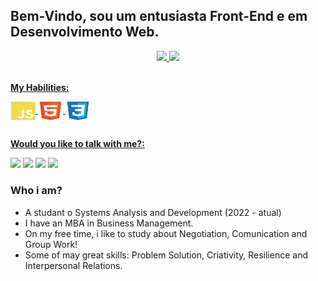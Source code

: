 ## Bem-Vindo, sou um entusiasta Front-End e em Desenvolvimento Web.

<div align="center">
  <a href="https://github.com/souzaslucas">
  <img height="165em" src="https://github-readme-stats.vercel.app/api?username=souzaslucas&show_icons=true&theme=white&include_all_commits=true&count_private=true"/>
  <img height="165em" src="https://github-readme-stats.vercel.app/api/top-langs/?username=souzaslucas&layout=compact&langs_count=7&theme=white"/>
</div>
<div style="display: inline_block">
<br>
<strong><p> My Habilities: </p></strong>
  <img align="center" alt="Lucas-JS" height="30" width="40" src="https://raw.githubusercontent.com/devicons/devicon/master/icons/javascript/javascript-plain.svg">
  <img align="center" alt="Lucas-HTML" height="30" width="40" src="https://raw.githubusercontent.com/devicons/devicon/master/icons/html5/html5-original.svg">
  <img align="center" alt="Lucas-CSS" height="30" width="40" src="https://raw.githubusercontent.com/devicons/devicon/master/icons/css3/css3-original.svg">
</div>
  
  ##
 
<div> 
  <strong><p> Would you like to talk with me?: </p></strong>
  <a href="https://www.linkedin.com/in/souzaslucas" target="_blank"><img src="https://img.shields.io/badge/-LinkedIn-%230077B5?style=for-the-badge&logo=linkedin&logoColor=white" target="_blank"></a>
  <a href="https://www.instagram.com/souzaslucas/" target="_blank"><img src="https://img.shields.io/badge/-Instagram-%23E4405F?style=for-the-badge&logo=instagram&logoColor=white" target="_blank"></a>
  <a href="https://wa.me/+5511942900849?text=Ol%C3%A1,%20vi%20o%20seu%20GitHub%20e%20gostaria%20de%20conversar%20com%20voc%C3%AA" target="_blank"><img src="https://img.shields.io/badge/WhatsApp-25D366?style=for-the-badge&logo=whatsapp&logoColor=white" target="_blank"></a> 
  <a href="https://twitter.com/souzaslucas_" target="_blank"><img src="https://img.shields.io/badge/Twitter-1DA1F2?style=for-the-badge&logo=twitter&logoColor=white" target="_blank"></a> 
 </div>
 
 <div>
 <h3> Who i am? </h3>
 
 <ul>
 <li> A studant o Systems Analysis and Development (2022 - atual) </li>
 <li> I have an MBA in Business Management. </li>
 <li> On my free time, i like to study about Negotiation, Comunication and Group Work! </li>
 <li> Some of may great skills: Problem Solution, Criativity, Resilience and Interpersonal Relations. </li>
 </ul>
 </div>
